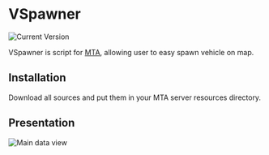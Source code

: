 # VSpawner
![Current Version](https://img.shields.io/badge/version-1.0.0-green.svg)

VSpawner is script for [MTA](https://multitheftauto.com/), allowing user to easy spawn vehicle on map.

## Installation

Download all sources and put them in your MTA server resources directory.

## Presentation

![Main data view](https://i.ibb.co/HgdLfPr/vspawner.jpg)
